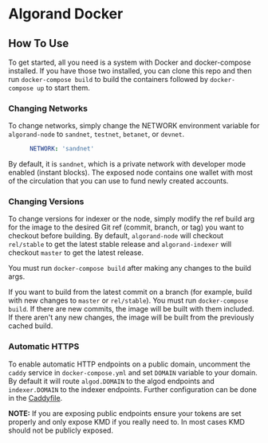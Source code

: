 # Algorand Docker

## How To Use

To get started, all you need is a system with Docker and docker-compose installed. If you have those two installed, you can clone this repo and then run `docker-compose build` to build the containers followed by `docker-compose up` to start them. 

### Changing Networks

To change networks, simply change the NETWORK environment variable for `algorand-node` to `sandnet`, `testnet`, `betanet`, or `devnet`.

```yml
      NETWORK: 'sandnet'
```

By default, it is `sandnet`, which is a private network with developer mode enabled (instant blocks). The exposed node contains one wallet with most of the circulation that you can use to fund newly created accounts. 

### Changing Versions

To change versions for indexer or the node, simply modify the ref build arg for the image to the desired Git ref (commit, branch, or tag) you want to checkout before building. By default, `algorand-node` will checkout `rel/stable` to get the latest stable release and `algorand-indexer` will checkout `master` to get the latest release. 

You must run `docker-compose build` after making any changes to the build args. 

If you want to build from the latest commit on a branch (for example, build with new changes to `master` or `rel/stable`). You must run `docker-compose build`. If there are new commits, the image will be built with them included. If there aren't any new changes, the image will be built from the previously cached build.

### Automatic HTTPS

To enable automatic HTTP endpoints on a public domain, uncomment the `caddy` service in `docker-compose.yml` and set `DOMAIN` variable to your domain. By default it will route `algod.DOMAIN` to the algod endpoints and `indexer.DOMAIN` to the indexer endpoints. Further configuration can be done in the [Caddyfile](./Caddyfile). 

**NOTE:** If you are exposing public endpoints ensure your tokens are set properly and only expose KMD if you really need to. In most cases KMD should not be publicly exposed. 